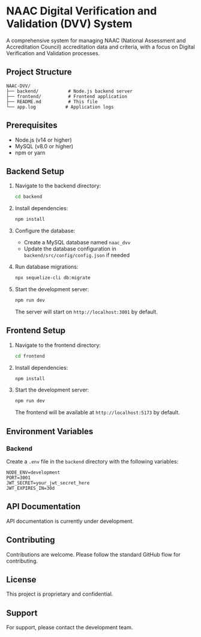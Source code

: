 # NAAC Digital Verification and Validation (DVV) System

A comprehensive system for managing NAAC (National Assessment and Accreditation Council) accreditation data and criteria, with a focus on Digital Verification and Validation processes.

## Project Structure

```
NAAC-DVV/
├── backend/           # Node.js backend server
├── frontend/          # Frontend application
├── README.md          # This file
└── app.log           # Application logs
```

## Prerequisites

- Node.js (v14 or higher)
- MySQL (v8.0 or higher)
- npm or yarn

## Backend Setup

1. Navigate to the backend directory:
   ```bash
   cd backend
   ```

2. Install dependencies:
   ```bash
   npm install
   ```

3. Configure the database:
   - Create a MySQL database named `naac_dvv`
   - Update the database configuration in `backend/src/config/config.json` if needed

4. Run database migrations:
   ```bash
   npx sequelize-cli db:migrate
   ```

5. Start the development server:
   ```bash
   npm run dev
   ```
   The server will start on `http://localhost:3001` by default.

## Frontend Setup

1. Navigate to the frontend directory:
   ```bash
   cd frontend
   ```

2. Install dependencies:
   ```bash
   npm install
   ```

3. Start the development server:
   ```bash
   npm run dev
   ```
   The frontend will be available at `http://localhost:5173` by default.

## Environment Variables

### Backend
Create a `.env` file in the `backend` directory with the following variables:

```
NODE_ENV=development
PORT=3001
JWT_SECRET=your_jwt_secret_here
JWT_EXPIRES_IN=30d
```

## API Documentation

API documentation is currently under development.

## Contributing

Contributions are welcome. Please follow the standard GitHub flow for contributing.

## License

This project is proprietary and confidential.

## Support

For support, please contact the development team.